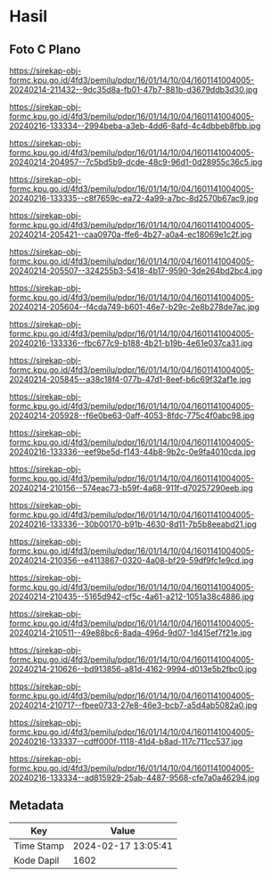# Hasil

## Foto C Plano

https://sirekap-obj-formc.kpu.go.id/4fd3/pemilu/pdpr/16/01/14/10/04/1601141004005-20240214-211432--9dc35d8a-fb01-47b7-881b-d3679ddb3d30.jpg

https://sirekap-obj-formc.kpu.go.id/4fd3/pemilu/pdpr/16/01/14/10/04/1601141004005-20240216-133334--2994beba-a3eb-4dd6-8afd-4c4dbbeb8fbb.jpg

https://sirekap-obj-formc.kpu.go.id/4fd3/pemilu/pdpr/16/01/14/10/04/1601141004005-20240214-204957--7c5bd5b9-dcde-48c9-96d1-0d28955c36c5.jpg

https://sirekap-obj-formc.kpu.go.id/4fd3/pemilu/pdpr/16/01/14/10/04/1601141004005-20240216-133335--c8f7659c-ea72-4a99-a7bc-8d2570b67ac9.jpg

https://sirekap-obj-formc.kpu.go.id/4fd3/pemilu/pdpr/16/01/14/10/04/1601141004005-20240214-205421--caa0970a-ffe6-4b27-a0a4-ec18069e1c2f.jpg

https://sirekap-obj-formc.kpu.go.id/4fd3/pemilu/pdpr/16/01/14/10/04/1601141004005-20240214-205507--324255b3-5418-4b17-9590-3de264bd2bc4.jpg

https://sirekap-obj-formc.kpu.go.id/4fd3/pemilu/pdpr/16/01/14/10/04/1601141004005-20240214-205604--f4cda749-b601-46e7-b29c-2e8b278de7ac.jpg

https://sirekap-obj-formc.kpu.go.id/4fd3/pemilu/pdpr/16/01/14/10/04/1601141004005-20240216-133336--fbc677c9-b188-4b21-b19b-4e61e037ca31.jpg

https://sirekap-obj-formc.kpu.go.id/4fd3/pemilu/pdpr/16/01/14/10/04/1601141004005-20240214-205845--a38c18f4-077b-47d1-8eef-b6c69f32af1e.jpg

https://sirekap-obj-formc.kpu.go.id/4fd3/pemilu/pdpr/16/01/14/10/04/1601141004005-20240214-205928--f6e0be63-0aff-4053-8fdc-775c4f0abc98.jpg

https://sirekap-obj-formc.kpu.go.id/4fd3/pemilu/pdpr/16/01/14/10/04/1601141004005-20240216-133336--eef9be5d-f143-44b8-9b2c-0e9fa4010cda.jpg

https://sirekap-obj-formc.kpu.go.id/4fd3/pemilu/pdpr/16/01/14/10/04/1601141004005-20240214-210156--574eac73-b59f-4a68-911f-d70257290eeb.jpg

https://sirekap-obj-formc.kpu.go.id/4fd3/pemilu/pdpr/16/01/14/10/04/1601141004005-20240216-133336--30b00170-b91b-4630-8d11-7b5b8eeabd21.jpg

https://sirekap-obj-formc.kpu.go.id/4fd3/pemilu/pdpr/16/01/14/10/04/1601141004005-20240214-210356--e4113867-0320-4a08-bf29-59df9fc1e9cd.jpg

https://sirekap-obj-formc.kpu.go.id/4fd3/pemilu/pdpr/16/01/14/10/04/1601141004005-20240214-210435--5165d942-cf5c-4a61-a212-1051a38c4886.jpg

https://sirekap-obj-formc.kpu.go.id/4fd3/pemilu/pdpr/16/01/14/10/04/1601141004005-20240214-210511--49e88bc6-8ada-496d-9d07-1d415ef7f21e.jpg

https://sirekap-obj-formc.kpu.go.id/4fd3/pemilu/pdpr/16/01/14/10/04/1601141004005-20240214-210626--bd913856-a81d-4162-9994-d013e5b2fbc0.jpg

https://sirekap-obj-formc.kpu.go.id/4fd3/pemilu/pdpr/16/01/14/10/04/1601141004005-20240214-210717--fbee0733-27e8-46e3-bcb7-a5d4ab5082a0.jpg

https://sirekap-obj-formc.kpu.go.id/4fd3/pemilu/pdpr/16/01/14/10/04/1601141004005-20240216-133337--cdff000f-1118-41d4-b8ad-117c711cc537.jpg

https://sirekap-obj-formc.kpu.go.id/4fd3/pemilu/pdpr/16/01/14/10/04/1601141004005-20240216-133334--ad815929-25ab-4487-9568-cfe7a0a46294.jpg


## Metadata

| Key        | Value               |
| ---------- | ------------------- |
| Time Stamp | 2024-02-17 13:05:41 |
| Kode Dapil | 1602                |



